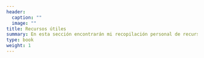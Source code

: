 ```yaml
---
header:
  caption: ""
  image: ""
title: Recursos útiles
summary: En esta sección encontrarán mi recopilación personal de recursos útiles para aprender R/Rstudio, estadística y similares. Actualizado al 06/06/2021.
type: book
weight: 1
---
```


